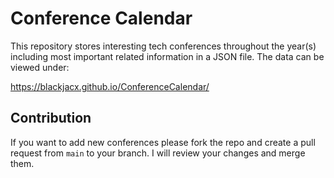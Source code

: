 # Conference Calendar

This repository stores interesting tech conferences throughout the year(s) including most important related information in a JSON file. The data can be viewed under:

https://blackjacx.github.io/ConferenceCalendar/

## Contribution

If you want to add new conferences please fork the repo and create a pull request from `main` to your branch. I will review your changes and merge them.
